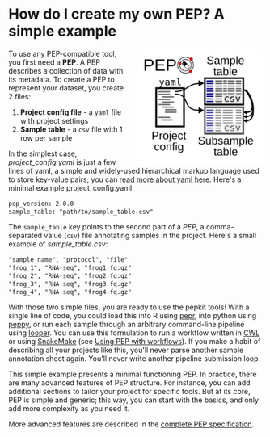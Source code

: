 
# How do I create my own PEP? A simple example

<img src="../img/pep_contents.svg" alt="" style="float:right; margin-left:20px" width="250px">

To use any PEP-compatible tool, you first need a **PEP**. A PEP describes a collection of data with its metadata. To create a PEP to represent your dataset, you create 2 files:



1. **Project config file** - a `yaml` file with project settings
2. **Sample table** - a `csv` file with 1 row per sample


In the simplest case, *project_config.yaml* is just a few lines of yaml, a simple and widely-used hierarchical markup language used to store key-value pairs; you can <a href="http://www.yaml.org/start.html">read more about yaml here</a>.  Here's a minimal example project_config.yaml:


```{yaml}
pep_version: 2.0.0
sample_table: "path/to/sample_table.csv"
```

The `sample_table` key points to the second part of a *PEP*, a comma-separated value (``csv``) file annotating samples in the project. Here's a small example of *sample_table.csv*:

```{csv}
"sample_name", "protocol", "file"
"frog_1", "RNA-seq", "frog1.fq.gz"
"frog_2", "RNA-seq", "frog2.fq.gz"
"frog_3", "RNA-seq", "frog3.fq.gz"
"frog_4", "RNA-seq", "frog4.fq.gz"
```

With those two simple files, you are ready to use the pepkit tools! With a single line of code, you could load this into R using [pepr](http://github.com/pepkit/pepr), into python using [peppy](http://peppy.databio.org), or run each sample through an arbitrary command-line pipeline using [looper](http://looper.databio.org). You can use this formulation to run a workflow written in [CWL](http://commonwl.org) or using [SnakeMake](http://snakemake.readthedocs.io) (see [Using PEP with workflows](workflows.md)). If you make a habit of describing all your projects like this, you'll never parse another sample annotation sheet again. You'll never write another pipeline submission loop.

This simple example presents a minimal functioning PEP. In practice, there are many advanced features of PEP structure. For instance, you can add additional sections to tailor your project for specific tools. But at its core, PEP is simple and generic; this way, you can start with the basics, and only add more complexity as you need it.

More advanced features are described in the [complete PEP specification](specification.md).
